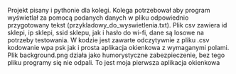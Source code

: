 Projekt pisany i pythonie dla kolegi. 
Kolega potrzebował aby program wyświetlał za pomocą podanych danych w pliku odpowiednio przygotowany tekst (przykladowy_do_wyswietlenia.txt).
Plik csv zawiera id sklepi, ip sklepi, ssid sklepu, jak i hasło do wi-fi, dane są losowe na potrzeby testowania.
W kodzie jest zawarte odczytywnie z pliku .csv kodowanie wpa psk jak i prosta aplikacja okienkowa z wymaganymi polami.
Plik background.png działa jako humorystyczne zabezpieczenie, bez tego pliku programy się nie odpali.
To jest moja pierwsza aplikacja okienkowa
